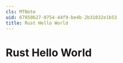 ```yaml
---
cls: MTNote
uid: 67850b27-0754-44f9-be4b-2b31032e1b53
title: Rust Hello World
---
```


# Rust Hello World
